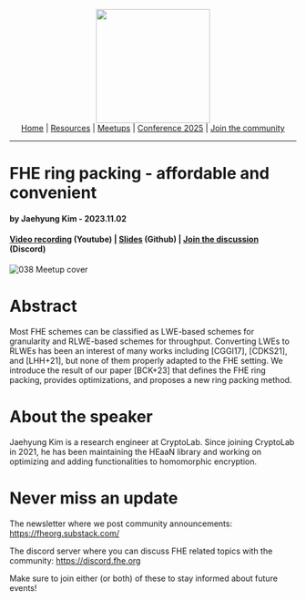 <!-- Main header navigation -->
<p align="center">
  <img width="200" src="https://user-images.githubusercontent.com/5758427/180978488-db825482-5a58-4c7c-9589-c494a6f0be04.png"><br/>
  <a href="https://fhe-org.github.io">Home</a> | <a href="https://fhe-org.github.io/resources">Resources</a> | <a href="https://fhe-org.github.io/meetups/">Meetups</a> | <a href="https://fhe-org.github.io/conferences/conference-2025/">Conference 2025</a> | <a href="https://fhe-org.github.io/community">Join the community</a>
</p>
<hr/>
<!-- /Main header navigation -->


# FHE ring packing - affordable and convenient
#### by Jaehyung Kim - 2023.11.02
#### <a href="https://www.youtube.com/watch?v=wObrySpahh0&list=PLnbmMskCVh1chnSM8Jjy6Nk3IH6fpn7MM&index=1">Video recording</a> (Youtube) | <a href="https://github.com/FHE-org/fhe-org.github.io/files/13242524/HERMES_FHEorg_231102.pdf">Slides</a> (Github) | <a href="https://discord.fhe.org">Join the discussion</a> (Discord)

![038 Meetup cover](https://github.com/FHE-org/fhe-org.github.io/assets/37557436/b2699002-630d-4f83-8df3-0a8d535280f5)


# Abstract

Most FHE schemes can be classified as LWE-based schemes for granularity and RLWE-based schemes for throughput. Converting LWEs to RLWEs has been an interest of many works including [CGGI17], [CDKS21], and [LHH+21], but none of them properly adapted to the FHE setting. We introduce the result of our paper [BCK+23] that defines the FHE ring packing, provides optimizations, and proposes a new ring packing method.

# About the speaker

Jaehyung Kim is a research engineer at CryptoLab. Since joining CryptoLab in 2021, he has been maintaining the HEaaN library and working on optimizing and adding functionalities to homomorphic encryption.

# Never miss an update

The newsletter where we post community announcements: https://fheorg.substack.com/

The discord server where you can discuss FHE related topics with the community: https://discord.fhe.org

Make sure to join either (or both) of these to stay informed about future events!
